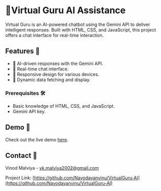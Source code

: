 # 🤖Virtual Guru AI Assistance 

Virtual Guru is an AI-powered chatbot using the Gemini API to deliver intelligent responses. Built with HTML, CSS, and JavaScript, this project offers a chat interface for real-time interaction.

## Features 🌟

- 🤖 AI-driven responses with the Gemini API.
- 💬 Real-time chat interface.
- 📱 Responsive design for various devices.
- 🔄 Dynamic data fetching and display.

### Prerequisites 🛠️

- Basic knowledge of HTML, CSS, and JavaScript.
- Gemini API key.

## Demo 🎥
Check out the live demo [here](https://virtual-guru-ai.vercel.app/).

## Contact 📧

Vinod Malviya - [vk.malviya2002@gmail.com](mailto:vk.malviya2002@gmail.com)

Project Link: [https://github.com/Navodayanvinu/VirtualGuru-AI](https://github.com/Navodayanvinu/VirtualGuru-AI)
